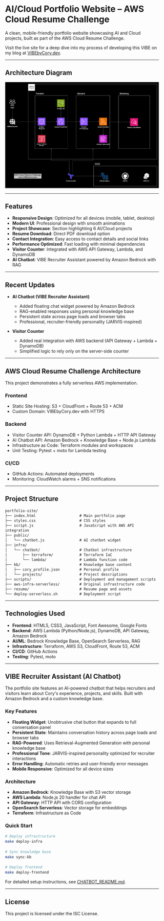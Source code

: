 # AI/Cloud Portfolio Website – AWS Cloud Resume Challenge

A clean, mobile-friendly portfolio website showcasing AI and Cloud projects, built as part of the AWS Cloud Resume Challenge.

Visit the live site for a deep dive into my process of developing this VIBE on my blog at [VIBEbyCory.dev](https://VIBEbyCory.dev/).

---

## Architecture Diagram

![Architecture Diagram Placeholder](./cloud-architecture-diagram.png)

---

## Features

- **Responsive Design**: Optimized for all devices (mobile, tablet, desktop)
- **Modern UI**: Professional design with smooth animations
- **Project Showcase**: Section highlighting 6 AI/Cloud projects
- **Resume Download**: Direct PDF download option
- **Contact Integration**: Easy access to contact details and social links
- **Performance Optimized**: Fast loading with minimal dependencies
- **Visitor Counter**: Integrated with AWS API Gateway, Lambda, and DynamoDB
- **AI Chatbot**: VIBE Recruiter Assistant powered by Amazon Bedrock with RAG

---

## Recent Updates

- **AI Chatbot (VIBE Recruiter Assistant)**

  - Added floating chat widget powered by Amazon Bedrock
  - RAG-enabled responses using personal knowledge base
  - Persistent state across page loads and browser tabs
  - Professional, recruiter-friendly personality (JARVIS-inspired)

- **Visitor Counter**
  - Added real integration with AWS backend (API Gateway + Lambda + DynamoDB)
  - Simplified logic to rely only on the server-side counter

---

## AWS Cloud Resume Challenge Architecture

This project demonstrates a fully serverless AWS implementation.

### Frontend

- Static Site Hosting: S3 + CloudFront + Route 53 + ACM
- Custom Domain: VIBEbyCory.dev with HTTPS

### Backend

- Visitor Counter API: DynamoDB + Python Lambda + HTTP API Gateway
- AI Chatbot API: Amazon Bedrock + Knowledge Base + Node.js Lambda
- Infrastructure as Code: Terraform modules and workspaces
- Unit Testing: Pytest + moto for Lambda testing

### CI/CD

- GitHub Actions: Automated deployments
- Monitoring: CloudWatch alarms + SNS notifications

---

## Project Structure

```
portfolio-site/
├── index.html                    # Main portfolio page
├── styles.css                    # CSS styles
├── script.js                     # JavaScript with AWS API integration
├── public/
│   └── chatbot.js                # AI chatbot widget
├── infra/
│   └── chatbot/                  # Chatbot infrastructure
│       ├── terraform/            # Terraform IaC
│       └── lambda/               # Lambda function code
├── kb/                           # Knowledge base content
│   ├── cory_profile.json         # Personal profile
│   └── projects/                 # Project descriptions
├── scripts/                      # Deployment and management scripts
├── aws-infra-serverless/         # Original infrastructure code
├── resume/                       # Resume page and assets
└── deploy-serverless.sh          # Deployment script
```

---

## Technologies Used

- **Frontend**: HTML5, CSS3, JavaScript, Font Awesome, Google Fonts
- **Backend**: AWS Lambda (Python/Node.js), DynamoDB, API Gateway, Amazon Bedrock
- **AI/ML**: Bedrock Knowledge Base, OpenSearch Serverless, RAG
- **Infrastructure**: Terraform, AWS S3, CloudFront, Route 53, ACM
- **CI/CD**: GitHub Actions
- **Testing**: Pytest, moto

---

## VIBE Recruiter Assistant (AI Chatbot)

The portfolio site features an AI-powered chatbot that helps recruiters and visitors learn about Cory's experience, projects, and skills. Built with Amazon Bedrock and a custom knowledge base.

### Key Features

- **Floating Widget**: Unobtrusive chat button that expands to full conversation panel
- **Persistent State**: Maintains conversation history across page loads and browser tabs
- **RAG-Powered**: Uses Retrieval-Augmented Generation with personal knowledge base
- **Professional Tone**: JARVIS-inspired personality optimized for recruiter interactions
- **Error Handling**: Automatic retries and user-friendly error messages
- **Mobile Responsive**: Optimized for all device sizes

### Architecture

- **Amazon Bedrock**: Knowledge Base with S3 vector storage
- **AWS Lambda**: Node.js 20 handler for chat API
- **API Gateway**: HTTP API with CORS configuration
- **OpenSearch Serverless**: Vector storage for embeddings
- **Terraform**: Infrastructure as Code

### Quick Start

```bash
# Deploy infrastructure
make deploy-infra

# Sync knowledge base
make sync-kb

# Deploy frontend
make deploy-frontend
```

For detailed setup instructions, see [CHATBOT_README.md](./CHATBOT_README.md).

---

## License

This project is licensed under the ISC License.
